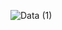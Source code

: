 
![Data (1)](https://github.com/bengisubostanci/Data-Structures/assets/112780647/9338de61-e3c0-447f-b491-ae2ba6c4aead)
